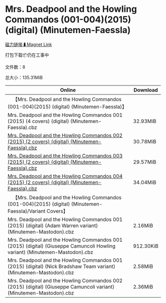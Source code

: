 # Mrs. Deadpool and the Howling Commandos (001-004)(2015) (digital) (Minutemen-Faessla)

[磁力链接⬇Magnet Link](magnet:?xt=urn:btih:f2124d5273975222f7338626a40944025988fbfc&dn=Mrs.%20Deadpool%20and%20the%20Howling%20Commandos%20%28001-004%29%282015%29%20%28digital%29%20%28Minutemen-Faessla%29)

打包下载📦仍在工事中

文件数：8

总大小：135.31MiB

Online | Download
--- | ---
&emsp;【Mrs. Deadpool and the Howling Commandos (001-004)(2015) (digital) (Minutemen-Faessla)】 | 
Mrs. Deadpool and the Howling Commandos 001 (2015) (4 covers) (digital) (Minutemen-Faessla).cbz | 32.93MiB
[Mrs. Deadpool and the Howling Commandos 002 (2015) (2 covers) (digital) (Minutemen-Faessla).cbz](https://github.com/alicewish/markdown/blob/master/comic/Mrs-Deadpool-Howling-Commandos-002-2015-2-covers-digital-Minutemen-Faessla-cbz.md) | 30.78MiB
[Mrs. Deadpool and the Howling Commandos 003 (2015) (2 covers) (digital) (Minutemen-Faessla).cbz](https://github.com/alicewish/markdown/blob/master/comic/Mrs-Deadpool-Howling-Commandos-003-2015-2-covers-digital-Minutemen-Faessla-cbz.md) | 29.57MiB
[Mrs. Deadpool and the Howling Commandos 004 (2015) (2 covers) (digital) (Minutemen-Faessla).cbz](https://github.com/alicewish/markdown/blob/master/comic/Mrs-Deadpool-Howling-Commandos-004-2015-2-covers-digital-Minutemen-Faessla-cbz.md) | 34.04MiB
&emsp;【Mrs. Deadpool and the Howling Commandos (001-004)(2015) (digital) (Minutemen-Faessla)/Variant Covers】 | 
Mrs. Deadpool and the Howling Commandos 001 (2015) (digital) (Adam Warren variant) (Minutemen-Mastodon).cbz | 2.16MiB
Mrs. Deadpool and the Howling Commandos 001 (2015) (digital) (Giuseppe Camuncoli Howling variant) (Minutemen-Mastodon).cbz | 912.30KiB
Mrs. Deadpool and the Howling Commandos 001 (2015) (digital) (Nick Bradshaw Team variant) (Minutemen-Mastodon).cbz | 2.58MiB
Mrs. Deadpool and the Howling Commandos 002 (2015) (digital) (Giuseppe Camuncoli variant) (Minutemen-Mastodon).cbz | 2.36MiB